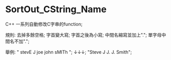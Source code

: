 # SortOut_CString_Name
C++ 一系列自動修改C字串的function;

規則:
  去掉多餘空格;
  字首變大寫;
  字首之後為小寫;
  中間名縮寫並加上".";
  單字母中間名不加".";

舉例:
"   stevE J joe   john   sMITh   ";
        ↓↓↓;
"Steve J J. J. Smith";
